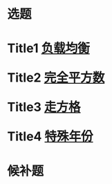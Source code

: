 <!--
 * @Author: eraDong qq1184434988@gmail.com
 * @Date: 2022-10-27 23:11:02
 * @LastEditors: eraDong qq1184434988@gmail.com
 * @LastEditTime: 2022-10-28 16:56:58
 * @FilePath: \RandomThings\CodeContestWeekly(CCW)\Week2\Source.md
 * @Description: 这是默认设置,请设置`customMade`, 打开koroFileHeader查看配置 进行设置: https://github.com/OBKoro1/koro1FileHeader/wiki/%E9%85%8D%E7%BD%AE
-->
<h1>选题<h1>

Title1 [负载均衡](https://www.luogu.com.cn/problem/P8755)

Title2 [完全平方数](https://www.luogu.com.cn/problem/P8754)

Title3 [走方格](https://www.luogu.com.cn/problem/P8707)

Title4 [特殊年份](https://www.luogu.com.cn/problem/P8752)

<h1>候补题<h1>